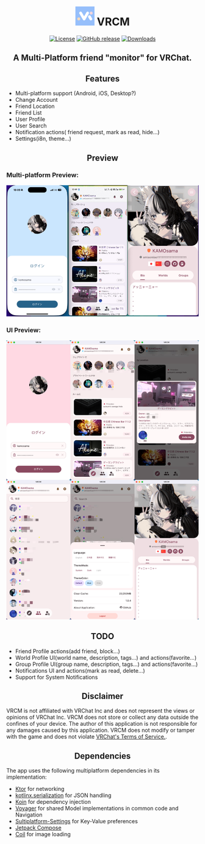 <div align="center">

# <img src="image/Logo.png" width="50" height="50"  alt="logo"/> VRCM

[![License](https://img.shields.io/badge/License-MIT-blue.svg)](https://opensource.org/licenses/MIT)
[![GitHub release](https://img.shields.io/github/release/vrcm-team/VRCM.svg)](https://github.com/vrcm-team/VRCM/releases/latest)
[![Downloads](https://img.shields.io/github/downloads/vrcm-team/VRCM/total?color=6451f1)](https://github.com/vrcm-team/VRCM/releases/latest)


## A Multi-Platform friend "monitor" for VRChat.

</div>
<div align="center">

## Features

</div>

- Multi-platform support (Android, iOS, Desktop?)
- Change Account
- Friend Location
- Friend List
- User Profile
- User Search
- Notification actions( friend request, mark as read, hide...)
- Settings(i8n, theme...)
<div align="center">

## Preview

</div>

### Multi-platform Preview:

<div align="center">

![MultiPlatformPreview.png](image/MultiPlatformPreview.png)

</div>

### UI Preview:

<div align="center">

![UIPreview.png](image/UIPreview.png)

</div>

<div align="center">

## TODO

</div>

- Friend Profile actions(add friend, block...)
- World Profile UI(world name, description, tags...) and actions(favorite...)
- Group Profile UI(group name, description, tags...) and actions(favorite...)
- Notifications UI and actions(mark as read, delete...)
- Support for System Notifications

<div align="center">

## Disclaimer

</div>

VRCM is not affiliated with VRChat Inc and does not represent the views or opinions of VRChat Inc.
VRCM does not store or collect any data outside the confines of your device. 
The author of this application is not responsible for any damages caused by this application.
VRCM does not modify or tamper with the game and does not violate [VRChat's Terms of Service.](https://hello.vrchat.com/legal).

<div align="center">

## Dependencies

</div>

The app uses the following multiplatform dependencies in its implementation:
- [Ktor](https://ktor.io/) for networking
- [kotlinx.serialization](https://github.com/Kotlin/kotlinx.serialization) for JSON handling
- [Koin](https://github.com/InsertKoinIO/koin) for dependency injection
- [Voyager](https://github.com/adrielcafe/voyager) for shared Model implementations in common code and Navigation
- [Sultiplatform-Settings](https://github.com/russhwolf/multiplatform-settings) for Key-Value preferences
- [Jetpack Compose](https://developer.android.com/jetpack/compose)
- [Coil](https://github.com/coil-kt/coil) for image loading